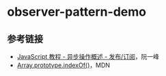 # observer-pattern-demo

## 参考链接

- [JavaScript 教程 - 异步操作概述 - 发布/订阅](https://wangdoc.com/javascript/async/general.html#%E5%8F%91%E5%B8%83%E8%AE%A2%E9%98%85)，阮一峰
- [Array.prototype.indexOf()](https://developer.mozilla.org/zh-CN/docs/Web/JavaScript/Reference/Global_Objects/Array/indexOf)，MDN